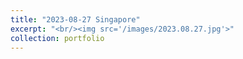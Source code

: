 ```yaml
---
title: "2023-08-27 Singapore"
excerpt: "<br/><img src='/images/2023.08.27.jpg'>"
collection: portfolio
---
```


